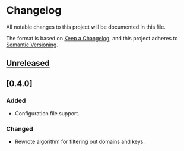 # Changelog

All notable changes to this project will be documented in this file.

The format is based on [Keep a Changelog](https://keepachangelog.com/en/1.0.0/),
and this project adheres to
[Semantic Versioning](https://semver.org/spec/v2.0.0.html).

## [Unreleased]

## [0.4.0]

### Added

- Configuration file support.

### Changed

- Rewrote algorithm for filtering out domains and keys.

[unreleased]: https://github.com/Tatsh/patreon-archiver/compare/v0.4.0...HEAD
